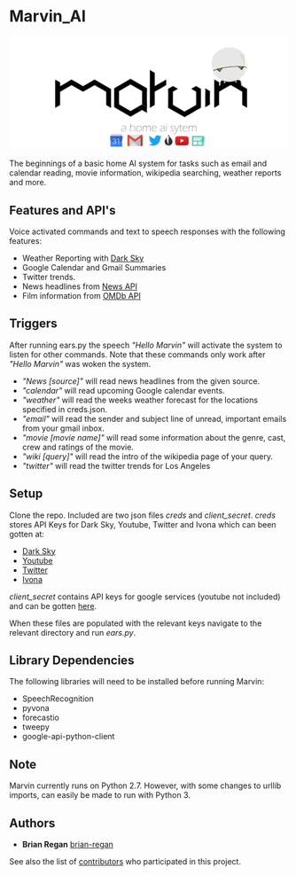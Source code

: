 # Marvin_AI

![Logo](https://raw.githubusercontent.com/brian-regan/Marvin_AI/master/marvin_logo.png)

The beginnings of a basic home AI system for tasks such as email and calendar reading, movie information, wikipedia searching, weather reports and more.

## Features and API's
Voice activated commands and text to speech responses with the following features:

* Weather Reporting with [Dark Sky](https://darksky.net/dev/)
* Google Calendar and Gmail Summaries
* Twitter trends.
* News headlines from [News API](https://newsapi.org/)
* Film information from [OMDb API](https://www.omdbapi.com/)

## Triggers
After running ears.py the speech *"Hello Marvin"* will activate the system to listen for other commands. Note that these commands only work after *"Hello Marvin"* was woken the system.

* *"News [source]"* will read news headlines from the given source.
* *"calendar"* will read upcoming Google calendar events.
* *"weather"* will read the weeks weather forecast for the locations specified in creds.json.
* *"email"* will read the sender and subject line of unread, important emails from your gmail inbox.
* *"movie [movie name]"* will read some information about the genre, cast, crew and ratings of the movie.
* *"wiki [query]"* will read the intro of the wikipedia page of your query.
* *"twitter"* will read the twitter trends for Los Angeles

## Setup

Clone the repo. Included are two json files *creds* and *client_secret*. *creds* stores API Keys for Dark Sky, Youtube, Twitter and Ivona which can been gotten at:

* [Dark Sky](https://darksky.net/dev/)
* [Youtube](https://console.developers.google.com/)
* [Twitter](https://dev.twitter.com/rest/public)
* [Ivona](https://www.ivona.com/)

*client_secret* contains API keys for google services (youtube not included) and can be gotten [here](https://console.developers.google.com/
).

When these files are populated with the relevant keys navigate to the relevant directory and run *ears.py*. 

## Library Dependencies

The following libraries will need to be installed before running Marvin:

* SpeechRecognition
* pyvona
* forecastio
* tweepy
* google-api-python-client

## Note
Marvin currently runs on Python 2.7. However, with some changes to urllib imports, can easily be made to run with Python 3.

## Authors

* **Brian Regan** [brian-regan](https://github.com/brian-regan)

See also the list of [contributors](https://github.com/brian-regan/Marvin_AI/contributors) who participated in this project.
